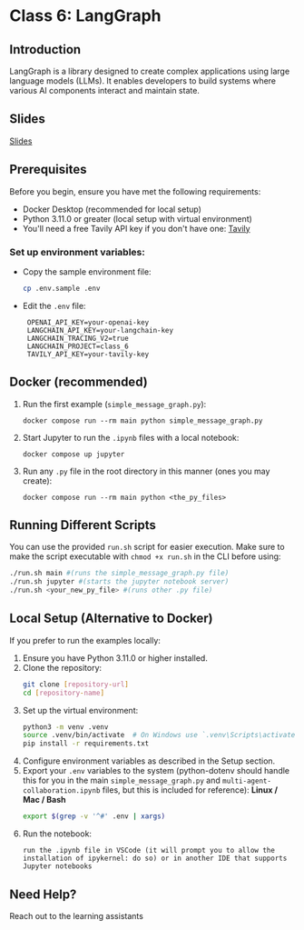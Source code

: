 # Class 6: LangGraph

## Introduction
LangGraph is a library designed to create complex applications using large language models (LLMs). It enables developers to build systems where various AI components interact and maintain state.

## Slides

[Slides](https://docs.google.com/presentation/d/1wB-sQVgy_XsSMASRbOqWOiU_x6gnhvqSF77V0W05NVQ/edit?usp=sharing)

## Prerequisites
Before you begin, ensure you have met the following requirements:
- Docker Desktop (recommended for local setup)
- Python 3.11.0 or greater (local setup with virtual environment)
- You'll need a free Tavily API key if you don't have one: [Tavily](https://tavily.com/)

### Set up environment variables:
- Copy the sample environment file:
  ```bash
  cp .env.sample .env
  ```
- Edit the `.env` file:
  ```
   OPENAI_API_KEY=your-openai-key
   LANGCHAIN_API_KEY=your-langchain-key
   LANGCHAIN_TRACING_V2=true
   LANGCHAIN_PROJECT=class_6
   TAVILY_API_KEY=your-tavily-key
  ```
## Docker (recommended)
1. Run the first example (`simple_message_graph.py`):
   ```
   docker compose run --rm main python simple_message_graph.py
   ```
2. Start Jupyter to run the `.ipynb` files with a local notebook:
   ```
   docker compose up jupyter
   ```
3. Run any `.py` file in the root directory in this manner (ones you may create):
   ```
   docker compose run --rm main python <the_py_files>
   ```

## Running Different Scripts
You can use the provided `run.sh` script for easier execution.
Make sure to make the script executable with `chmod +x run.sh` in the CLI before using:
```bash
./run.sh main #(runs the simple_message_graph.py file)
./run.sh jupyter #(starts the jupyter notebook server)
./run.sh <your_new_py_file> #(runs other .py file)
```
## Local Setup (Alternative to Docker)
If you prefer to run the examples locally:

1. Ensure you have Python 3.11.0 or higher installed.
2. Clone the repository:
    ```bash
    git clone [repository-url]
    cd [repository-name]
    ```
3. Set up the virtual environment:
    ```bash
    python3 -m venv .venv
    source .venv/bin/activate  # On Windows use `.venv\Scripts\activate`
    pip install -r requirements.txt
    ```
4. Configure environment variables as described in the Setup section.
5. Export your `.env` variables to the system (python-dotenv should handle this for you in the main `simple_message_graph.py` and `multi-agent-collaboration.ipynb` files, but this is included for reference):
   **Linux / Mac / Bash**
      ```bash
      export $(grep -v '^#' .env | xargs)
      ```
5. Run the notebook:
    ```
    run the .ipynb file in VSCode (it will prompt you to allow the installation of ipykernel: do so) or in another IDE that supports Jupyter notebooks
    ```
## Need Help?
Reach out to the learning assistants
